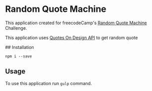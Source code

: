 # Random Quote Machine

This application created for freecodeCamp's [Random Quote Machine](https://www.freecodecamp.org/challenges/build-a-random-quote-machine) Challenge.

This application uses [Quotes On Design API](https://quotesondesign.com/api-v4-0/) to get random quote

## Installation

`npm i --save`

## Usage

To use this application run `gulp` command.

